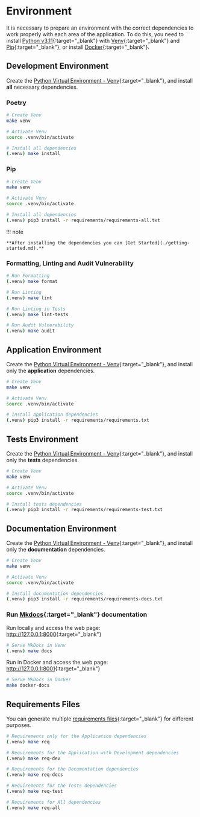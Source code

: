 # Environment

It is necessary to prepare an environment with the correct dependencies to work properly with each area of the application. To do this, you need to install [Python v3.11](https://www.python.org/downloads/release/python-3117/){:target="\_blank"} with [Venv](https://docs.python.org/3/library/venv.html){:target="\_blank"} and [Pip](https://pip.pypa.io/en/stable/installation/){:target="\_blank"}, or install [Docker](https://www.docker.com/){:target="\_blank"}.

## Development Environment

Create the [Python Virtual Environment - Venv](https://docs.python.org/3/library/venv.html){:target="\_blank"}, and install **all** necessary dependencies.

### Poetry

```zsh
# Create Venv
make venv

# Activate Venv
source .venv/bin/activate

# Install all dependencies
(.venv) make install
```

### Pip

```zsh
# Create Venv
make venv

# Activate Venv
source .venv/bin/activate

# Install all dependencies
(.venv) pip3 install -r requirements/requirements-all.txt
```

!!! note

    **After installing the dependencies you can [Get Started](./getting-started.md).**

### Formatting, Linting and Audit Vulnerability

```zsh
# Run Formatting
(.venv) make format

# Run Linting
(.venv) make lint

# Run Linting in Tests
(.venv) make lint-tests

# Run Audit Vulnerability
(.venv) make audit
```

## Application Environment

Create the [Python Virtual Environment - Venv](https://docs.python.org/3/library/venv.html){:target="\_blank"}, and install only the **application** dependencies.

```zsh
# Create Venv
make venv

# Activate Venv
source .venv/bin/activate

# Install application dependencies
(.venv) pip3 install -r requirements/requirements.txt
```

## Tests Environment

Create the [Python Virtual Environment - Venv](https://docs.python.org/3/library/venv.html){:target="\_blank"}, and install only the **tests** dependencies.

```zsh
# Create Venv
make venv

# Activate Venv
source .venv/bin/activate

# Install tests dependencies
(.venv) pip3 install -r requirements/requirements-test.txt
```

## Documentation Environment

Create the [Python Virtual Environment - Venv](https://docs.python.org/3/library/venv.html){:target="\_blank"}, and install only the **documentation** dependencies.

```zsh
# Create Venv
make venv

# Activate Venv
source .venv/bin/activate

# Install documentation dependencies
(.venv) pip3 install -r requirements/requirements-docs.txt
```

### Run [Mkdocs](https://www.mkdocs.org/){:target="\_blank"} documentation

Run locally and access the web page: <http://127.0.0.1:8000>{:target="\_blank"}

```zsh
# Serve MkDocs in Venv
(.venv) make docs
```

Run in Docker and access the web page: <http://127.0.0.1:8001>{:target="\_blank"}

```zsh
# Serve MkDocs in Docker
make docker-docs
```

## Requirements Files

You can generate multiple [requirements files](https://pip.pypa.io/en/stable/reference/requirements-file-format/){:target="\_blank"} for different purposes.

```zsh
# Requirements only for the Application dependencies
(.venv) make req

# Requirements for the Application with Development dependencies
(.venv) make req-dev

# Requirements for the Documentation dependencies
(.venv) make req-docs

# Requirements for the Tests dependencies
(.venv) make req-test

# Requirements for All dependencies
(.venv) make req-all
```
